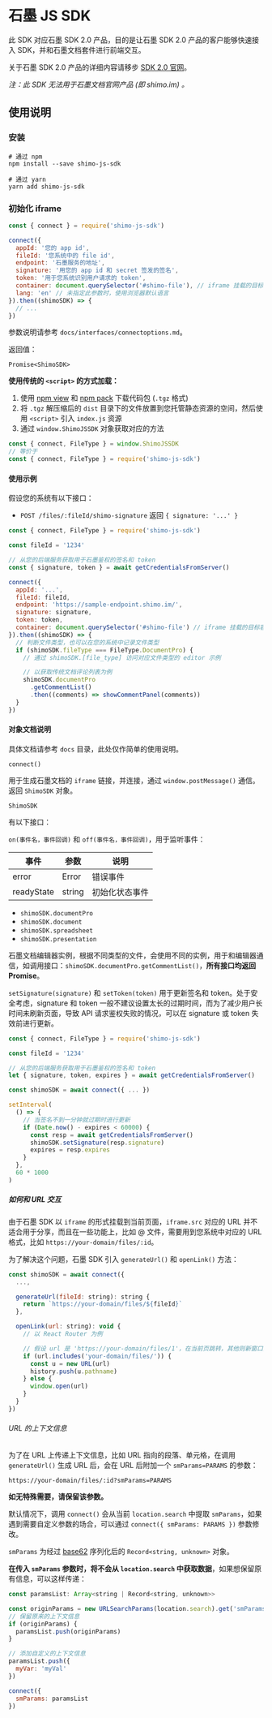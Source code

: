 # 石墨 JS SDK

此 SDK 对应石墨 SDK 2.0 产品，目的是让石墨 SDK 2.0 产品的客户能够快速接入 SDK，并和石墨文档套件进行前端交互。

关于石墨 SDK 2.0 产品的详细内容请移步 [SDK 2.0 官网](https://platform.shimo.im/v2/)。

_注：此 SDK 无法用于石墨文档官网产品 (即 shimo.im) 。_

## 使用说明

### 安装

```shell
# 通过 npm
npm install --save shimo-js-sdk

# 通过 yarn
yarn add shimo-js-sdk
```

### 初始化 iframe

```js
const { connect } = require('shimo-js-sdk')

connect({
  appId: '您的 app id',
  fileId: '您系统中的 file id',
  endpoint: '石墨服务的地址',
  signature: '用您的 app id 和 secret 签发的签名',
  token: '用于您系统识别用户请求的 token',
  container: document.querySelector('#shimo-file'), // iframe 挂载的目标容器元素
  lang: 'en' // 未指定此参数时，使用浏览器默认语言
}).then((shimoSDK) => {
  // ...
})
```

参数说明请参考 `docs/interfaces/connectoptions.md`。

返回值：

```
Promise<ShimoSDK>
```

**使用传统的 `<script>` 的方式加载：**

1. 使用 [npm view](https://docs.npmjs.com/cli/v7/commands/npm-view) 和 [npm pack](https://docs.npmjs.com/cli/v7/commands/npm-pack) 下载代码包 (`.tgz` 格式)
2. 将 `.tgz` 解压缩后的 `dist` 目录下的文件放置到您托管静态资源的空间，然后使用 `<script>` 引入 `index.js` 资源
3. 通过 `window.ShimoJSSDK` 对象获取对应的方法

```js
const { connect, FileType } = window.ShimoJSSDK
// 等价于
const { connect, FileType } = require('shimo-js-sdk')
```

#### 使用示例

假设您的系统有以下接口：

- `POST /files/:fileId/shimo-signature` 返回 `{ signature: '...' }`

```js
const { connect, FileType } = require('shimo-js-sdk')

const fileId = '1234'

// 从您的后端服务获取用于石墨鉴权的签名和 token
const { signature, token } = await getCredentialsFromServer()

connect({
  appId: '...',
  fileId: fileId,
  endpoint: 'https://sample-endpoint.shimo.im/',
  signature: signature,
  token: token,
  container: document.querySelector('#shimo-file') // iframe 挂载的目标容器元素
}).then((shimoSDK) => {
  // 判断文件类型，也可以在您的系统中记录文件类型
  if (shimoSDK.fileType === FileType.DocumentPro) {
    // 通过 shimoSDK.[file_type] 访问对应文件类型的 editor 示例

    // 以获取传统文档评论列表为例
    shimoSDK.documentPro
      .getCommentList()
      .then((comments) => showCommentPanel(comments))
  }
})
```

#### 对象文档说明

具体文档请参考 `docs` 目录，此处仅作简单的使用说明。

`connect()`

用于生成石墨文档的 `iframe` 链接，并连接，通过 `window.postMessage()` 通信。返回 `ShimoSDK` 对象。

`ShimoSDK`

有以下接口：

`on(事件名，事件回调)` 和 `off(事件名，事件回调)`，用于监听事件：

| 事件       | 参数   | 说明           |
| ---------- | ------ | -------------- |
| error      | Error  | 错误事件       |
| readyState | string | 初始化状态事件 |

- `shimoSDK.documentPro`
- `shimoSDK.document`
- `shimoSDK.spreadsheet`
- `shimoSDK.presentation`

石墨文档编辑器实例，根据不同类型的文件，会使用不同的实例，用于和编辑器通信，如调用接口：`shimoSDK.documentPro.getCommentList()`，**所有接口均返回 Promise**。

`setSignature(signature)` 和 `setToken(token)` 用于更新签名和 token。处于安全考虑，signature 和 token 一般不建议设置太长的过期时间，而为了减少用户长时间未刷新页面，导致 API 请求鉴权失败的情况，可以在 signature 或 token 失效前进行更新。

```js
const { connect, FileType } = require('shimo-js-sdk')

const fileId = '1234'

// 从您的后端服务获取用于石墨鉴权的签名和 token
let { signature, token, expires } = await getCredentialsFromServer()

const shimoSDK = await connect({ ... })

setInterval(
  () => {
    // 当签名不到一分钟就过期时进行更新
    if (Date.now() - expires < 60000) {
      const resp = await getCredentialsFromServer()
      shimoSDK.setSignature(resp.signature)
      expires = resp.expires
    }
  },
  60 * 1000
)
```

##### 如何和 URL 交互

由于石墨 SDK 以 `iframe` 的形式挂载到当前页面，`iframe.src` 对应的 URL 并不适合用于分享，而且在一些功能上，比如 @ 文件，需要用到您系统中对应的 URL 格式，比如 `https://your-domain/files/:id`。

为了解决这个问题，石墨 SDK 引入 `generateUrl()` 和 `openLink()` 方法：

```js
const shimoSDK = await connect({
  ...,

  generateUrl(fileId: string): string {
    return `https://your-domain/files/${fileId}`
  },

  openLink(url: string): void {
    // 以 React Router 为例

    // 假设 url 是 'https://your-domain/files/1'，在当前页跳转，其他则新窗口打开
    if (url.includes('your-domain/files/')) {
      const u = new URL(url)
      history.push(u.pathname)
    } else {
      window.open(url)
    }
  }
})
```

###### URL 的上下文信息

为了在 URL 上传递上下文信息，比如 URL 指向的段落、单元格，在调用 `generateUrl()` 生成 URL 后，会在 URL 后附加一个 `smParams=PARAMS` 的参数：

```
https://your-domain/files/:id?smParams=PARAMS
```

**如无特殊需要，请保留该参数。**

默认情况下，调用 `connect()` 会从当前 `location.search` 中提取 `smParams`，如果遇到需要自定义参数的场合，可以通过 `connect({ smParams: PARAMS })` 参数修改。

`smParams` 为经过 [base62](https://github.com/felipecarrillo100/base62str) 序列化后的 `Record<string, unknown>` 对象。

**在传入 `smParams` 参数时，将不会从 `location.search` 中获取数据**，如果想保留原有信息，可以这样传递：

```js
const paramsList: Array<string | Record<string, unknown>>

const originParams = new URLSearchParams(location.search).get('smParams')
// 保留原来的上下文信息
if (originParams) {
  paramsList.push(originParams)
}

// 添加自定义的上下文信息
paramsList.push({
  myVar: 'myVal'
})

connect({
  smParams: paramsList
})
```
